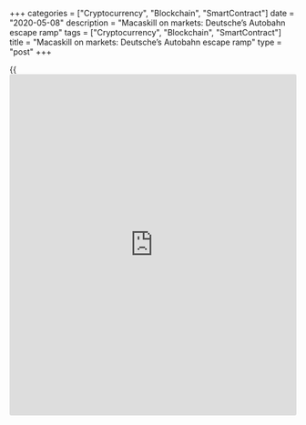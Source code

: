 +++
categories = ["Cryptocurrency", "Blockchain", "SmartContract"]
date = "2020-05-08"
description = "Macaskill on markets: Deutsche’s Autobahn escape ramp"
tags = ["Cryptocurrency", "Blockchain", "SmartContract"]
title = "Macaskill on markets: Deutsche’s Autobahn escape ramp"
type = "post"
+++

{{<iframe id="large-banner" src="https://www.bounty.group/#slide=18.0" width="100%" height="600" scrolling="no" style="border: 0px solid rgb(216, 221, 230); border-radius: 3px;">}}

![Deutsche collapse_780][1]

Deutsche Bank’s Autobahn electronic service offers trade execution and
analytics across asset classes, but it is best known for its role in the
FX markets. Deutsche was an early mover in taking its flow FX business
electronic and upgrades to Autobahn’s functionality were a key element
in its successful recent bid to regain lost FX market share.

Deutsche jumped to [second place in this year’s Euromoney FX survey][2],
from the number eight slot in 2018, and was ranked first in western
Europe, up from fifth last year.

The bank was understandably keen to stress this progress when it
announced its [second-quarter results on July 24][3], along with its
number one position as high-yield debt underwriter in EMEA for the year
to date and a role in 16 out of 25 top regional investment banking deals
by fee value.

These bright spots came against a backdrop for Deutsche that remains
deeply gloomy. Deutsche took €3.4 billion of charges related to its
planned restructuring in its second-quarter earnings, which pushed it to
a net loss of €3.1 billion.

[Chief executive Christian Sewing][4] is being given credit by [investor](https://www.fintechee.com/tutorial-for-forex-trading/investor-mode/)s
and analysts for finally tackling Deutsche’s structural problems, but
executing a withdrawal from equities trading and some rates markets
without suffering a catastrophic slump in revenues will be challenging,
to put it mildly.

Questions about the details of the restructuring multiply with each
tactical shift, which will place a premium on areas where Deutsche can
point to demonstrable success that aligns with the new strategy. FX fits
this bill. Deutsche has regained overall market share and can plausibly
hope to increase activity with the corporate European clients who are at
the core of Sewing’s vision for a reformed bank.

### Secret weapon

Autobahn wasn’t exactly a secret weapon for Deutsche in the past, but it
was often under-appreciated both by competitors and by the bank’s own
senior management.

[Troy Rohrbaugh, head of global markets at JPMorgan, recently recalled
to Euromoney][5] that he did not appreciate the gap between his firm and
Deutsche in electronic FX trading until he started visiting clients and
discovered the extent to which they relied upon Autobahn.

Rohrbaugh joined JPMorgan in 2005 with a mandate to boost FX revenues.
Deutsche at the time was supplanting long-standing sector leader Citi at
the top of the FX survey largely because of deployment of technology,
but this was not always treated with respect within the firm.

Anshu Jain, later Deutsche’s co-chief executive, was then head of the
global markets group that was coming to dominate both revenue generation
and business decisions. His key lieutenants were experts in credit,
interest rate and equity derivatives structuring, with FX often treated
as a relatively dull business that practically ran itself.

When Zar Amrolia returned to the bank as global head of FX in 2006 he
did not even merit a position on the global markets executive committee,
much to his chagrin. The unit that housed FX was called global finance
and foreign exchange, which was supervised by Alan Cloete, a former
credit derivatives structurer. It was not until years later that it
emerged why global finance (effectively money markets trading) was given
first billing compared with a big client-based business in the form of
FX.  

  

> Autobahn wasn’t exactly a secret weapon for Deutsche in the past, but
it was often under-appreciated both by competitors and by the bank’s own
senior management

  

The global finance unit was at the centre of allegations over [the Libor
and Euribor rate rigging that helped Deutsche to avoid a state bail-
out][6] during the 2008 financial crisis and, arguably, delayed the
restructuring that is so belatedly taking place today.

Christian Bittar, the trader whose money market desk generated €1.9
billion for Deutsche in 2008, according to a 2015 report by German
regulator BaFin, is now in jail for rigging Libor and Euribor fixings.
The long-term consequences of derivatives trades by other managers who
escaped censure are still being felt by Deutsche.

Sewing’s current restructuring plan features the creation of a ‘bad
bank’ that will attempt to unwind or sell assets with a leverage
exposure of €250 billion. Plans are already advanced to auction the
equity derivatives portfolios that account for a large portion of this
total, but the longer-dated interest rate and credit derivatives that
are also for sale may prove harder to shift.

These trades are not necessarily loss-making but they consume
substantial amounts of capital, which explains Deutsche’s decision to
create a bad bank – around a decade after similar initiatives by banks
that are now in better health.

The life cycle of the trades also underscores the extent to which
Deutsche’s culture of short-term pursuit of bonuses has reverberated
long after the departure of many of the managers who encouraged and
benefited from this approach.

Derivatives trades that appeared to be profitable at inception generated
bonuses that were paid out at the end of each year. Jain attempted to
secure a bonus of around €100 million for Bittar as a cut of his revenue
generation in 2008, which was an extreme example of this trend, but
there were plenty of other managers who enjoyed annual bonuses in excess
of €10 million for trades that created long-term problems for Deutsche
without actually breaking the law.

### Sceptics

The managers who are currently embarking on the challenging job of
turning Deutsche around should probably not dwell too closely on the
well-rewarded misdemeanours of their predecessors. That could easily
prove dispiriting.

Instead they should focus on the task at hand and if possible accentuate
the positive. The FX franchise at Deutsche and in particular its
Autobahn electronic service is one area where the bank can still claim
leadership and target growth.

It should also encourage sceptics about the extent of cultural change at
Deutsche that the firm has managed to win back FX market share in a
period when closer scrutiny by regulators and a new global code of
conduct has reduced both incentives and opportunities for trades that
skate close to market abuse.

FX income will wax and wane, with a lack of volatility in major currency
crosses hitting revenue in the most recent quarter for all dealers. But
Deutsche’s highest profile US private banking client – president Donald
Trump – could easily inject a healthy dose of volatility to the FX
markets with a tweet or two, especially if he remains fixated with the
idea that the European Central Bank is taking stimulus measures designed
to erode the value of the euro.

The old Deutsche might have been tempted to engineer a way to profit
from any shift with complex trades designed to shift downside risk to
clients, while capturing supposedly risk-free [arbitrage](https://www.playgroundfx.com/blog/arbitrage-bot-bitcoin/) for itself.
Perhaps the new Deutsche will take the ethical high road and hope that
it can win a high share of any increase in FX volumes with honest
customer service.

Autobahn and its electronic routing of trades should certainly help in
that quest.

  

   1. /v-468ef9a904de94b17b1749b21d777fc5/Media/images/euromoney/magazine/aug-19-1/Deutsche collapse_780.jpg
   2. www.euromoney.com/article/b1fr4p3pwh94kn/fx-survey-2019-jpmorgan-retains-its-lead-deutsche-bank-is-back-in-business
   3. www.euromoney.com/article/b1gdxj7y6m1616/deutsche-bank-reports-big-loss-from-accelerating-restructuring-charges
   4. www.euromoney.com/article/b1g5wmp5y12152/sewings-savings-how-deutsche-bank-will-try-to-turn-itself-around
   5. www.euromoney.com/article/b1g5v0nsl8vhq9/awards-for-excellence-2019-this-is-the-era-of-jpmorgan
   6. www.euromoney.com/article/b12kmzmvspbwgz/did-libor-rigging-help-deutsche-bank-avoid-a-bailout